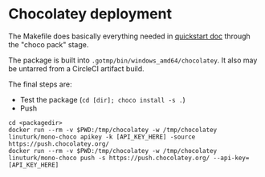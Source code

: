 # Chocolatey deployment

The Makefile does basically everything needed in [quickstart doc](https://docs.chocolatey.org/en-us/create/create-packages#quick-start-guide) through the "choco pack" stage.

The package is built into `.gotmp/bin/windows_amd64/chocolatey`. It also may be untarred from a CircleCI artifact build.

The final steps are:

* Test the package (`cd [dir]; choco install -s .`)
* Push

```
cd <packagedir>
docker run --rm -v $PWD:/tmp/chocolatey -w /tmp/chocolatey linuturk/mono-choco apikey -k [API_KEY_HERE] -source https://push.chocolatey.org/
docker run --rm -v $PWD:/tmp/chocolatey -w /tmp/chocolatey linuturk/mono-choco push -s https://push.chocolatey.org/ --api-key=[API_KEY_HERE]
```
